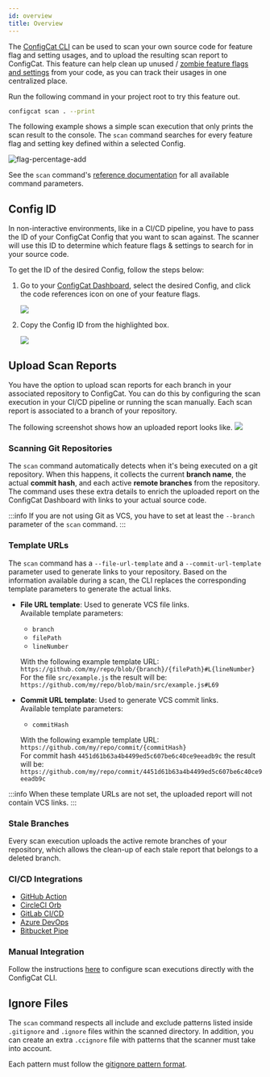 ```yaml
---
id: overview
title: Overview
---
```


The [ConfigCat CLI](/docs/advanced/cli) can be used to scan your own source code for feature flag and setting usages, and to upload the resulting scan report to ConfigCat. This feature can help clean up unused / <a target="_blank" href="https://app.configcat.com/my-account/zombie-flags-report">zombie feature flags and settings</a> from your code, as you can track their usages in one centralized place. 

Run the following command in your project root to try this feature out.
```bash
configcat scan . --print
```

The following example shows a simple scan execution that only prints the scan result to the console. The `scan` command searches for every feature flag and setting key defined within a selected Config.

![flag-percentage-add](/assets/cli/scan.gif)

See the `scan` command's <a target="_blank" href="https://configcat.github.io/cli/configcat-scan.html">reference documentation</a> for all available command parameters.

## Config ID

In non-interactive environments, like in a CI/CD pipeline, you have to pass the ID of your ConfigCat Config that you want to scan against. The scanner will use this ID to determine which feature flags & settings to search for in your source code.

To get the ID of the desired Config, follow the steps below:
1. Go to your <a target="_blank" href="https://app.configcat.com">ConfigCat Dashboard</a>, select the desired Config, and click the code references icon on one of your feature flags.

    <img class="bordered" src="/docs/assets/cli/scan/code_ref.png" />

2. Copy the Config ID from the highlighted box.

    <img class="bordered" src="/docs/assets/cli/scan/config_id.png" />


## Upload Scan Reports

You have the option to upload scan reports for each branch in your associated repository to ConfigCat. You can do this by
configuring the scan execution in your CI/CD pipeline or running the scan manually. Each scan report is associated to a branch of your repository.

The following screenshot shows how an uploaded report looks like.
<img class="bordered" src="/docs/assets/cli/scan/scan_report.png" />

### Scanning Git Repositories
The `scan` command automatically detects when it's being executed on a git repository. When this happens, it collects the current **branch
name**, the actual **commit hash**, and each active **remote branches** from the repository. The command uses these extra details to enrich the uploaded report on the ConfigCat Dashboard with links to your actual source code.

:::info
If you are not using Git as VCS, you have to set at least the `--branch` parameter of the `scan` command.
:::

### Template URLs
The `scan` command has a `--file-url-template` and a `--commit-url-template` parameter used to generate links to your repository.
Based on the information available during a scan, the CLI replaces the corresponding template parameters to generate the actual links.

- **File URL template**: Used to generate VCS file links.  
  Available template parameters:
    - `branch`
    - `filePath`
    - `lineNumber`  
  
  With the following example template URL: `https://github.com/my/repo/blob/{branch}/{filePath}#L{lineNumber}`  
  For the file `src/example.js` the result will be: `https://github.com/my/repo/blob/main/src/example.js#L69`

- **Commit URL template**: Used to generate VCS commit links.  
  Available template parameters:
    - `commitHash`
  
  With the following example template URL: `https://github.com/my/repo/commit/{commitHash}`  
  For commit hash `4451d61b63a4b4499ed5c607be6c40ce9eeadb9c` the result will be: `https://github.com/my/repo/commit/4451d61b63a4b4499ed5c607be6c40ce9eeadb9c`

:::info
When these template URLs are not set, the uploaded report will not contain VCS links.
:::

### Stale Branches
Every scan execution uploads the active remote branches of your repository, which allows the clean-up of each stale report that belongs to a deleted branch.

### CI/CD Integrations
- [GitHub Action](/docs/advanced/code-references/github-action)
- [CircleCI Orb](/docs/advanced/code-references/circleci-orb)
- [GitLab CI/CD](/docs/advanced/code-references/gitlab-ci)
- [Azure DevOps](/docs/advanced/code-references/azure-devops)
- [Bitbucket Pipe](/docs/advanced/code-references/bitbucket-pipe)

### Manual Integration
Follow the instructions [here](/docs/advanced/code-references/manual) to configure scan executions directly with the ConfigCat CLI.

## Ignore Files

The `scan` command respects all include and exclude patterns listed inside `.gitignore` and `.ignore` files within the scanned directory. 
In addition, you can create an extra `.ccignore` file with patterns that the scanner must take into account.

Each pattern must follow the <a target="_blank" href="https://git-scm.com/docs/gitignore#_pattern_format">gitignore pattern format</a>.